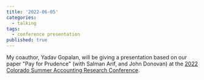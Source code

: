 ```yaml
---
title: '2022-06-05'
categories:
  - talking
tags:
  - conference presentation
published: true
---
```


My coauthor, Yadav Gopalan, will be giving a presentation based on our paper "Pay for Prudence" (with Salman Arif, and John Donovan) at the [2022 Colorado Summer Accounting Research Conference](http://acctgresearchconf.colorado.edu/files/schedule.pdf).
